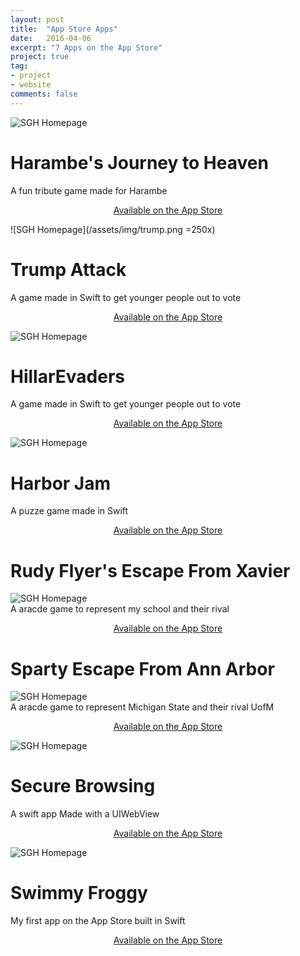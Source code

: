 ```yaml
---
layout: post
title:  "App Store Apps"
date:   2016-04-06
excerpt: "7 Apps on the App Store"
project: true
tag:
- project 
- website
comments: false
---
```

![SGH Homepage](/assets/img/harambe.png)    
# Harambe's Journey to Heaven
A fun tribute game made for Harambe
<center><a href="https://itunes.apple.com/us/app/harambes-journey-to-heaven/id1147058140?ls=1&mt=8">Available on the App Store</a></center>

![SGH Homepage](/assets/img/trump.png =250x)    
# Trump Attack
A game made in Swift to get younger people out to vote
<center><a href="https://itunes.apple.com/us/app/trump-attack/id1088463893?ls=1&mt=8">Available on the App Store</a></center>

![SGH Homepage](/assets/img/hillarEvaders.png)    
# HillarEvaders
A game made in Swift to get younger people out to vote
<center><a href="https://itunes.apple.com/us/app/hillarevaders/id1136953724?ls=1&mt=8">Available on the App Store</a></center>

![SGH Homepage](/assets/img/fusionary_example.png)    
# Harbor Jam
A puzze game made in Swift
<center><a href="https://itunes.apple.com/us/app/harbor-jam/id1014234744?ls=1&mt=8">Available on the App Store</a></center>

# Rudy Flyer's Escape From Xavier
![SGH Homepage](/assets/img/rudy.png)    
A aracde game to represent my school and their rival
<center><a href="https://itunes.apple.com/us/app/rudy-flyers-escape-from-xavier/id1004605096?ls=1&mt=8">Available on the App Store</a></center>

# Sparty Escape From Ann Arbor
![SGH Homepage](/assets/img/sparty.png)    
A aracde game to represent Michigan State and their rival UofM
<center><a href="https://itunes.apple.com/us/app/sparty-escape-from-ann-arbor/id1028208385?ls=1&mt=8">Available on the App Store</a></center>

![SGH Homepage](/assets/img/fusionary_example.png)    
# Secure Browsing
A swift app Made with a UIWebView
<center><a href="https://itunes.apple.com/us/app/secure-browsing/id982336757?ls=1&mt=8">Available on the App Store</a></center>

![SGH Homepage](/assets/img/fusionary_example.png)    
# Swimmy Froggy
My first app on the App Store built in Swift
<center><a href="https://itunes.apple.com/us/app/swimmy-froggy/id959782804?ls=1&mt=8">Available on the App Store</a></center>
